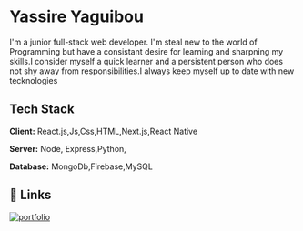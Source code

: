 
<img src="https://user-images.githubusercontent.com/83545092/152705601-b47bbcf4-f610-425d-9b62-f88985b377db.jpg" alt="">

# Yassire Yaguibou
I'm a junior full-stack web developer. I'm steal new to the world of Programming but have a consistant desire for learning and sharpning my skills.I consider myself a quick learner and a persistent person who does not shy away from responsibilities.I always keep myself up to date with new tecknologies

## Tech Stack

**Client:** React.js,Js,Css,HTML,Next.js,React Native

**Server:** Node, Express,Python,

**Database:** MongoDb,Firebase,MySQL

## 🔗 Links
[![portfolio](https://img.shields.io/badge/my_portfolio-000?style=for-the-badge&logo=ko-fi&logoColor=white)](https://portfolio-yy.herokuapp.com/ )


